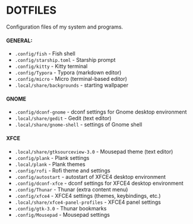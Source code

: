 # DOTFILES
Configuration files of my system and programs.

#### GENERAL:
- `.config/fish` - Fish shell
- `.config/starship.toml` - Starship prompt
- `.config/kitty` - Kitty terminal
- `.config/Typora` - Typora (markdown editor)
- `.config/micro` - Micro (terminal-based editor)
- `.local/share/backgrounds` - starting wallpaper

#### GNOME
- `.config/dconf-gnome` - dconf settings for Gnome desktop environment
- `.local/share/gedit` - Gedit (text editor)
- `.local/share/gnome-shell` - settings of Gnome shell

#### XFCE
- `.local/share/gtksourceview-3.0` - Mousepad theme (text editor)
- `.config/plank` - Plank settings
- `.local/plank` - Plank themes
- `.config/rofi` - Rofi theme and settings
- `.config/autostart` - autostart of XFCE4 desktop environment
- `.config/dconf-xfce` - dconf settings for XFCE4 desktop environment
- `.config/Thunar` - Thunar (extra content menu)
- `.config/xfce4` - XFCE4 settings (themes, keybindings, etc.)
- `.local/share/xfce4-panel-profiles` - XFCE4 panel settings
- `.config/gtk-3.0` - Thunar bookmarks
- `.config/Mousepad` - Mousepad settings
